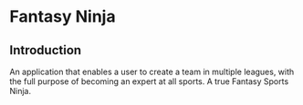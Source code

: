# Fantasy Ninja
## Introduction
An application that enables a user to create a team in multiple leagues, with the full purpose of becoming an expert at all sports.  A true Fantasy Sports Ninja.